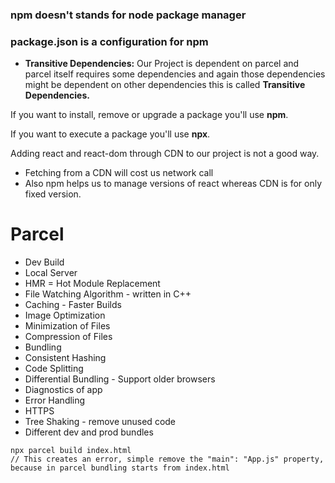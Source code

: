 ### npm doesn't stands for node package manager

### package.json is a configuration for npm

- **Transitive Dependencies:** Our Project is dependent on parcel and parcel itself requires some dependencies and again those dependencies might be dependent on other dependencies this is called **Transitive Dependencies.**

If you want to install, remove or upgrade a package you'll use **npm**.

If you want to execute a package you'll use **npx**.

Adding react and react-dom through CDN to our project is not a good way.

- Fetching from a CDN will cost us network call
- Also npm helps us to manage versions of react whereas CDN is for only fixed version.

# Parcel

- Dev Build
- Local Server
- HMR = Hot Module Replacement
- File Watching Algorithm - written in C++
- Caching - Faster Builds
- Image Optimization
- Minimization of Files
- Compression of Files
- Bundling
- Consistent Hashing
- Code Splitting
- Differential Bundling - Support older browsers
- Diagnostics of app
- Error Handling
- HTTPS
- Tree Shaking - remove unused code
- Different dev and prod bundles

```
npx parcel build index.html
// This creates an error, simple remove the "main": "App.js" property, because in parcel bundling starts from index.html
```

